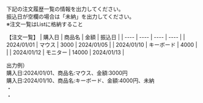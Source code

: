 下記の注文履歴一覧の情報を出力してください。  
振込日が空欄の場合は「未納」を出力してください。  
※注文一覧はListに格納すること

【注文一覧】
| 購入日 | 商品名 | 金額 | 振込日 |
| ---- | ---- | ---- | ---- |
| 2024/01/01 | マウス | 3000 | 2024/01/05 |
| 2024/01/10 | キーボード | 4000 |  |
| 2024/01/12 | モニター | 14000 | 2024/01/13 |

出力例）  
購入日:2024/01/01、商品名:マウス、金額:3000円  
購入日:2024/01/10、商品名:キーボード、金額:4000円、未納  
・  
・